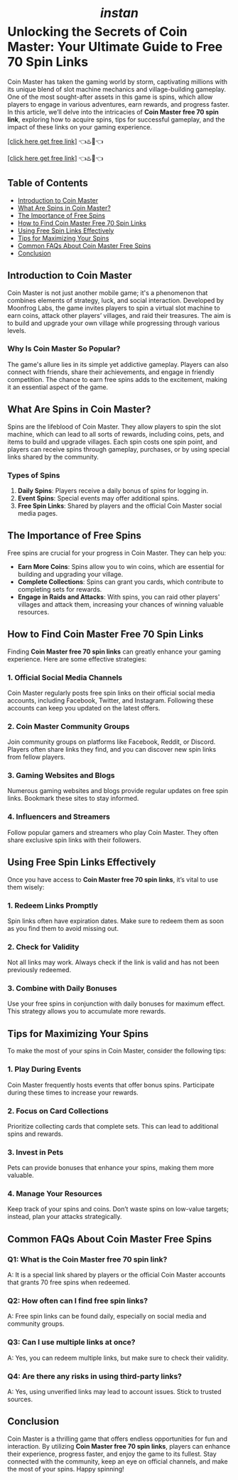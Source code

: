 # $$instan$$ Unlocking the Secrets of Coin Master: Your Ultimate Guide to Free 70 Spin Links

Coin Master has taken the gaming world by storm, captivating millions with its unique blend of slot machine mechanics and village-building gameplay. One of the most sought-after assets in this game is spins, which allow players to engage in various adventures, earn rewards, and progress faster. In this article, we’ll delve into the intricacies of **Coin Master free 70 spin link**, exploring how to acquire spins, tips for successful gameplay, and the impact of these links on your gaming experience.


[[click here get free link]](https://todaylink.site/coinsfree/) 👈♨️🤖👈


[[click here get free link]](https://todaylink.site/coinsfree/) 👈♨️🤖👈



## Table of Contents

- [Introduction to Coin Master](#introduction-to-coin-master)
- [What Are Spins in Coin Master?](#what-are-spins-in-coin-master)
- [The Importance of Free Spins](#the-importance-of-free-spins)
- [How to Find Coin Master Free 70 Spin Links](#how-to-find-coin-master-free-70-spin-links)
- [Using Free Spin Links Effectively](#using-free-spin-links-effectively)
- [Tips for Maximizing Your Spins](#tips-for-maximizing-your-spins)
- [Common FAQs About Coin Master Free Spins](#common-faqs-about-coin-master-free-spins)
- [Conclusion](#conclusion)

## Introduction to Coin Master

Coin Master is not just another mobile game; it's a phenomenon that combines elements of strategy, luck, and social interaction. Developed by Moonfrog Labs, the game invites players to spin a virtual slot machine to earn coins, attack other players’ villages, and raid their treasures. The aim is to build and upgrade your own village while progressing through various levels.

### Why Is Coin Master So Popular?

The game's allure lies in its simple yet addictive gameplay. Players can also connect with friends, share their achievements, and engage in friendly competition. The chance to earn free spins adds to the excitement, making it an essential aspect of the game.

## What Are Spins in Coin Master?

Spins are the lifeblood of Coin Master. They allow players to spin the slot machine, which can lead to all sorts of rewards, including coins, pets, and items to build and upgrade villages. Each spin costs one spin point, and players can receive spins through gameplay, purchases, or by using special links shared by the community.

### Types of Spins

1. **Daily Spins**: Players receive a daily bonus of spins for logging in.
2. **Event Spins**: Special events may offer additional spins.
3. **Free Spin Links**: Shared by players and the official Coin Master social media pages.

## The Importance of Free Spins

Free spins are crucial for your progress in Coin Master. They can help you:

- **Earn More Coins**: Spins allow you to win coins, which are essential for building and upgrading your village.
- **Complete Collections**: Spins can grant you cards, which contribute to completing sets for rewards.
- **Engage in Raids and Attacks**: With spins, you can raid other players' villages and attack them, increasing your chances of winning valuable resources.

## How to Find Coin Master Free 70 Spin Links

Finding **Coin Master free 70 spin links** can greatly enhance your gaming experience. Here are some effective strategies:

### 1. Official Social Media Channels

Coin Master regularly posts free spin links on their official social media accounts, including Facebook, Twitter, and Instagram. Following these accounts can keep you updated on the latest offers.

### 2. Coin Master Community Groups

Join community groups on platforms like Facebook, Reddit, or Discord. Players often share links they find, and you can discover new spin links from fellow players.

### 3. Gaming Websites and Blogs

Numerous gaming websites and blogs provide regular updates on free spin links. Bookmark these sites to stay informed.

### 4. Influencers and Streamers

Follow popular gamers and streamers who play Coin Master. They often share exclusive spin links with their followers.

## Using Free Spin Links Effectively

Once you have access to **Coin Master free 70 spin links**, it’s vital to use them wisely:

### 1. Redeem Links Promptly

Spin links often have expiration dates. Make sure to redeem them as soon as you find them to avoid missing out.

### 2. Check for Validity

Not all links may work. Always check if the link is valid and has not been previously redeemed.

### 3. Combine with Daily Bonuses

Use your free spins in conjunction with daily bonuses for maximum effect. This strategy allows you to accumulate more rewards.

## Tips for Maximizing Your Spins

To make the most of your spins in Coin Master, consider the following tips:

### 1. Play During Events

Coin Master frequently hosts events that offer bonus spins. Participate during these times to increase your rewards.

### 2. Focus on Card Collections

Prioritize collecting cards that complete sets. This can lead to additional spins and rewards.

### 3. Invest in Pets

Pets can provide bonuses that enhance your spins, making them more valuable.

### 4. Manage Your Resources

Keep track of your spins and coins. Don’t waste spins on low-value targets; instead, plan your attacks strategically.

## Common FAQs About Coin Master Free Spins

### Q1: What is the Coin Master free 70 spin link?

A: It is a special link shared by players or the official Coin Master accounts that grants 70 free spins when redeemed.

### Q2: How often can I find free spin links?

A: Free spin links can be found daily, especially on social media and community groups.

### Q3: Can I use multiple links at once?

A: Yes, you can redeem multiple links, but make sure to check their validity.

### Q4: Are there any risks in using third-party links?

A: Yes, using unverified links may lead to account issues. Stick to trusted sources.

## Conclusion

Coin Master is a thrilling game that offers endless opportunities for fun and interaction. By utilizing **Coin Master free 70 spin links**, players can enhance their experience, progress faster, and enjoy the game to its fullest. Stay connected with the community, keep an eye on official channels, and make the most of your spins. Happy spinning!
